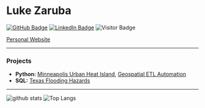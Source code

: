 # Luke Zaruba

[![GitHub Badge](https://img.shields.io/github/followers/lukezaruba?style=social)](https://github.com/lukezaruba)
[![LinkedIn Badge](https://img.shields.io/badge/My-LinkedIn-blue)](https://www.linkedin.com/in/lukezaruba)
![Visitor Badge](https://visitor-badge.laobi.icu/badge?page_id=lukezaruba.lukezaruba)

[Personal Website](https://lukezaruba.github.io)

---

### Projects

- **Python:** [Minneapolis Urban Heat Island](https://github.com/lukezaruba/mplsUHI), [Geospatial ETL Automation](https://github.com/lukezaruba/GIS5571/tree/main/Lab1)
- **SQL:** [Texas Flooding Hazards](https://github.com/lukezaruba/floodHazardsTX)

---

![github stats](https://github-readme-stats.vercel.app/api?username=lukezaruba&show_icons=true)
![Top Langs](https://github-readme-stats.vercel.app/api/top-langs/?username=lukezaruba&langs_count=3&hide=go,html,css,tex)

<!-- ![Top Langs](https://github-readme-stats.vercel.app/api/top-langs/?username=lukezaruba&langs_count=5) -->
